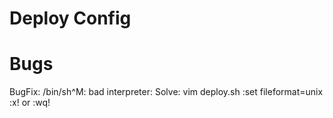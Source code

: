 # Deploy Config

# Bugs
BugFix:
/bin/sh^M: bad interpreter:
Solve:
vim deploy.sh
:set fileformat=unix
:x! or :wq!
